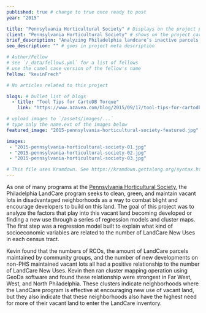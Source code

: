 ```yaml
---
published: true # change to true once ready to post
year: "2015"

title: "Pennsylvania Horticultural Society" # Displays on the project post page
client: "Pennsylvania Horticultural Society" # shows on the project card
brief_description: "Analyzing Philadelphia landcare’s inactive parcels and the impact of the program in the neighborhoods throughout Philadelphia" # shows on the project card
seo_description: "" # goes in project meta description

# Author/Fellow
# see `/_data/fellows.yml` for a list of fellows
# use the camel case version of the fellow's name
fellow: "kevinFrech"

# No articles related to this project

blogs: # bullet list of blogs
  - title: "Tool Tips for CartoDB Torque"
    link: "https://www.azavea.com/blog/2015/09/17/tool-tips-for-cartodb-torque/"

# upload images to `/assets/images/...`
# type only the name.ext of the images below
featured_image: "2015-pennsylvania-horticultural-society-featured.jpg"

images:
 - "2015-pennsylvania-horticultural-society-01.jpg"
 - "2015-pennsylvania-horticultural-society-02.jpg"
 - "2015-pennsylvania-horticultural-society-03.jpg"

# This file uses Kramdown. See https://kramdown.gettalong.org/syntax.html for syntax
---
```

As one of many programs at the [Pennsylvania Horticultural Society](https://phsonline.org/), the Philadelphia LandCare program seeks to clean, green, and maintain vacant lots in disadvantaged neighborhoods as a way to combat blight and encourage developers to build on this land. The goal of this project was to analyze the factors that play into this vacant land becoming developed or finding a new use through a series of regression models and cluster maps. The first step was a regression model built to explain what kind of socioeconomic variables are related to the number of LandCare New Uses in each census tract.

Kevin found that the numbers of RCOs, the amount of LandCare parcels maintained by community groups, and the number of new developments on non-PHS maintained vacant lots all had a positive relationship to the number of LandCare New Uses. Kevin then ran cluster mapping operation using GeoDa software and found these relationship were strongest in Far West, West, and North Philadelphia. These clusters indicate neighborhoods where the LandCare program is effective at encouraging new use of vacant land, but they also indicate that these neighborhoods also have the highest need for more of their vacant land to enter the LandCare inventory.
